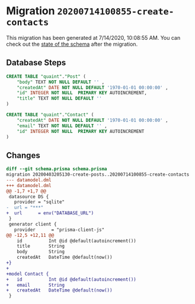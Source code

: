 # Migration `20200714100855-create-contacts`

This migration has been generated at 7/14/2020, 10:08:55 AM.
You can check out the [state of the schema](./schema.prisma) after the migration.

## Database Steps

```sql
CREATE TABLE "quaint"."Post" (
    "body" TEXT NOT NULL DEFAULT '' ,
    "createdAt" DATE NOT NULL DEFAULT '1970-01-01 00:00:00' ,
    "id" INTEGER NOT NULL  PRIMARY KEY AUTOINCREMENT,
    "title" TEXT NOT NULL DEFAULT '' 
) 

CREATE TABLE "quaint"."Contact" (
    "createdAt" DATE NOT NULL DEFAULT '1970-01-01 00:00:00' ,
    "email" TEXT NOT NULL DEFAULT '' ,
    "id" INTEGER NOT NULL  PRIMARY KEY AUTOINCREMENT
) 
```

## Changes

```diff
diff --git schema.prisma schema.prisma
migration 20200403205130-create-posts..20200714100855-create-contacts
--- datamodel.dml
+++ datamodel.dml
@@ -1,7 +1,7 @@
 datasource DS {
   provider = "sqlite"
-  url = "***"
+  url      = env("DATABASE_URL")
 }
 generator client {
   provider      = "prisma-client-js"
@@ -12,5 +12,11 @@
 	id			Int @id @default(autoincrement())
 	title		String
 	body		String
 	createdAt	DateTime @default(now())
+}
+
+model Contact {
+	id			Int @id @default(autoincrement())
+	email		String
+	createdAt	DateTime @default(now())
 }
```


